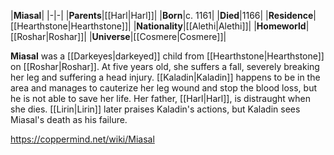 |**Miasal**|
|-|-|
|**Parents**|[[Harl\|Harl]]|
|**Born**|c. 1161|
|**Died**|1166|
|**Residence**|[[Hearthstone\|Hearthstone]]|
|**Nationality**|[[Alethi\|Alethi]]|
|**Homeworld**|[[Roshar\|Roshar]]|
|**Universe**|[[Cosmere\|Cosmere]]|

**Miasal** was a [[Darkeyes\|darkeyed]] child from [[Hearthstone\|Hearthstone]] on [[Roshar\|Roshar]].
At five years old, she suffers a fall, severely breaking her leg and suffering a head injury. [[Kaladin\|Kaladin]] happens to be in the area and manages to cauterize her leg wound and stop the blood loss, but he is not able to save her life. Her father, [[Harl\|Harl]], is distraught when she dies. [[Lirin\|Lirin]] later praises Kaladin's actions, but Kaladin sees Miasal's death as his failure.



https://coppermind.net/wiki/Miasal
